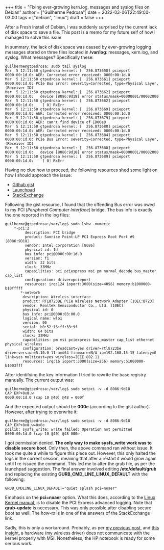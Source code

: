 +++
title = "Fixing ever-growing kern.log, messages and syslog files on Debian"
author = ["Guilherme Pedrosa"]
date = 2022-03-06T22:49:00-03:00
tags = ["debian", "linux"]
draft = false
+++

After a Fresh install of Debian, I was suddenly surprised by the current lack of disk space to save a file. This post is a memo for my future self of how I managed to solve this issue.

In summary, the lack of disk space was caused by ever-growing logging messages stored on three files located in **/var/log**: messages, kern.log, and syslog. What messages? Specifically these:

```nil
guilherme@gtpedrosa: sudo tail syslog
Mar  5 12:11:50 gtpedrosa kernel: [  256.873658] pcieport 0000:00:1d.0: AER: Corrected error received: 0000:00:1d.0
Mar  5 12:11:50 gtpedrosa kernel: [  256.873661] pcieport 0000:00:1d.0: PCIe Bus Error: severity=Corrected, type=Physical Layer, (Receiver ID)
Mar  5 12:11:50 gtpedrosa kernel: [  256.873662] pcieport 0000:00:1d.0:   device [8086:9d18] error status/mask=00000001/00002000
Mar  5 12:11:50 gtpedrosa kernel: [  256.873662] pcieport 0000:00:1d.0:    [ 0] RxErr
Mar  5 12:11:50 gtpedrosa kernel: [  256.873669] pcieport 0000:00:1d.0: AER: Corrected error received: 0000:00:1d.0
Mar  5 12:11:50 gtpedrosa kernel: [  256.873679] pcieport 0000:00:1d.0: AER: can't find device of ID00e8
Mar  5 12:11:50 gtpedrosa kernel: [  256.873680] pcieport 0000:00:1d.0: AER: Corrected error received: 0000:00:1d.0
Mar  5 12:11:50 gtpedrosa kernel: [  256.873684] pcieport 0000:00:1d.0: PCIe Bus Error: severity=Corrected, type=Physical Layer, (Receiver ID)
Mar  5 12:11:50 gtpedrosa kernel: [  256.873688] pcieport 0000:00:1d.0:   device [8086:9d18] error status/mask=00000001/00002000
Mar  5 12:11:50 gtpedrosa kernel: [  256.873689] pcieport 0000:00:1d.0:    [ 0] RxErr
```

Having no clue how to proceed, the following resources shed some light on how I should approach the issue:

-   [Github gist](https://gist.github.com/Brainiarc7/3179144393747f35e5155fdbfd675554)
-   [Launchpad](https://bugs.launchpad.net/ubuntu/+source/linux/+bug/1521173)
-   [StackExchange](https://unix.stackexchange.com/questions/195360/my-var-log-is-mysteriously-filling-up-gbs-in-minutes-any-cure-before-i-re-ins)

Following the gist resource, I found that the offending Bus error was owed to my PCI (_Peripheral Computer Interface_) bridge. The bus info is exactly the one reported in the log files:

```nil
guilherme@gtpedrosa:/var/log$ sudo lshw -numeric
	*-pci:2
	     description: PCI bridge
	     product: Sunrise Point-LP PCI Express Root Port #9 [8086:9D18]
	     vendor: Intel Corporation [8086]
	     physical id: 1d
	     bus info: pci@0000:00:1d.0
	     version: f1
	     width: 32 bits
	     clock: 33MHz
	     capabilities: pci pciexpress msi pm normal_decode bus_master cap_list
	     configuration: driver=pcieport
	     resources: irq:124 ioport:3000(size=4096) memory:b1000000-b10fffff
	   *-network
		description: Wireless interface
		product: RTL8723BE PCIe Wireless Network Adapter [10EC:B723]
		vendor: Realtek Semiconductor Co., Ltd. [10EC]
		physical id: 0
		bus info: pci@0000:03:00.0
		logical name: wlo1
		version: 00
		serial: b0:52:16:ff:33:9f
		width: 64 bits
		clock: 33MHz
		capabilities: pm msi pciexpress bus_master cap_list ethernet physical wireless
		configuration: broadcast=yes driver=rtl8723be driverversion=5.10.0-11-amd64 firmware=N/A ip=192.168.15.15 latency=0 link=yes multicast=yes wireless=IEEE 802.11
		resources: irq:16 ioport:3000(size=256) memory:b1000000-b1003fff
```

After identifying the key information I tried to rewrite the base registry manually. The current output was:

```nil
guilherme@gtpedrosa:/var/log$ sudo setpci -v -d 8086:9d18 CAP_EXP+0x8.w
0000:00:1d.0 (cap 10 @40) @48 = 000f
```

And the expected output should be **000e** (according to the gist author). However, after trying to overwrite it:

```nil
guilherme@gtpedrosa:/var/log$ sudo setpci -v -d 8086:9d18 CAP_EXP+0x8.w=0x0e
pcilib: sysfs_write: write failed: Operation not permitted
0000:00:1d.0 (cap 10 @40) @48 000e
```

I got permission denied. ****The only way to make sysfs\_write work was to disable secure boot****. Only then, the above command ran without issue. It took me quite a while to figure this piece out. However, this only halted the logs in the current session, meaning that after a restart it would grow again until I re-issued the command. This led me to alter the grub file, as per the launchpad suggestion. The final answer involved editing **/etc/default/grub** and replacing the existing **GURB\_CMD\_LINE\_LINUX\_DEFAULT** with the following:

```nil
GRUB_CMDLINE_LINUX_DEFAULT="quiet splash pci=noaer"
```

Emphasis on the **pci=noaer** option. What this does, according to the [Linux Kernel manual](https://www.kernel.org/doc/html/v4.14/admin-guide/kernel-parameters.html), is to disable the PCI Express advanced logging. Note that **grub-update** is necessary. This was only possible after disabling secure boot as well. The _how-to_ is in one of the answers of the StackExchange link.

Sadly, this is only a workaround. Probably, as per [my previous post](https://gtpedrosa.github.io/blog/installing-linux-on-hp-246-g6/), and [this insight](https://askubuntu.com/questions/1104219/what-does-pci-noaer-or-pci-nomsi-mean), a hardware (my wireless driver) does not communicate with the kernel properly with MSI. Nonetheless, the HP notebook is ready for some serious work.